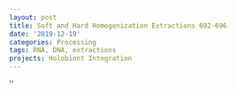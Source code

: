 ```yaml
---
layout: post
title: Soft and Hard Homogenization Extractions 692-696
date: '2019-12-19'
categories: Processing
tags: RNA, DNA, extractions
projects: Holobiont Integration
---
```



''



